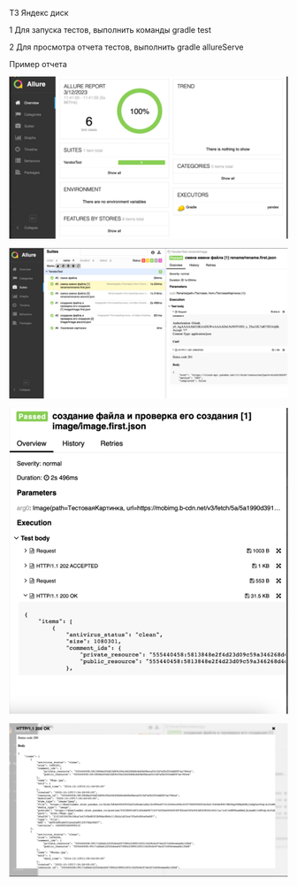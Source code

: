 ТЗ Яндекс диск 

1 Для запуска тестов, выполнить команды gradle test 

2 Для просмотра отчета тестов, выполнить  gradle allureServe
  
Пример отчета 

![img.png](img.png)

![img_1.png](img_1.png)

![img_2.png](img_2.png)

![img_3.png](img_3.png)